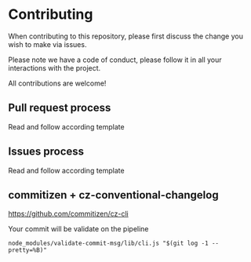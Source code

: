 # Contributing

When contributing to this repository, please first discuss the change you wish to make via issues.

Please note we have a code of conduct, please follow it in all your interactions with the project.

All contributions are welcome!


## Pull request process

Read and follow according template


## Issues process

Read and follow according template


## commitizen + cz-conventional-changelog

https://github.com/commitizen/cz-cli

Your commit will be validate on the pipeline

```
node_modules/validate-commit-msg/lib/cli.js "$(git log -1 --pretty=%B)"
```